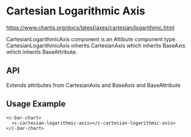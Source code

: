 # Cartesian Logarithmic Axis

https://www.chartjs.org/docs/latest/axes/cartesian/logarithmic.html

CartesianLogarithmicAxis component is an Attibute component type.
CartesianLogarithmicAxis inherits CartesianAxis which inherits BaseAxis which inherits BaseAttribute.

## API

Extends attributes from CartesianAxis and BaseAxis and BaseAttribute

## Usage Example

```
<c-bar-chart>
  <c-cartesian-logarithmic-axis></c-cartesian-logarithmic-axis>
</c-bar-chart>
```
